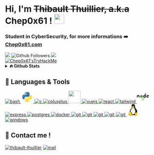 <h1 align="left"> Hi, I'm <s>Thibault Thuillier, a.k.a</s> Chep0x61 ! <img src="https://c.tenor.com/Wx9IEmZZXSoAAAAi/hi.gif" width="32" height="32"/> </h1>
<h3 align="left"> Student in CyberSecurity, for more informations ➡️ <a href="https://chep0x61.com" target="_blank" rel="noreferrer">Chep0x61.com</a></h3>

<div align='left'>
          <img src="https://img.shields.io/badge/🌐%20%20Country-France%20🇫🇷-ff69b4" />
          <img alt="Github Followers" src="https://img.shields.io/github/followers/Chep0x61?color=ff69b4&logo=github&style=flat&label=Followers" />
          <img src="https://komarev.com/ghpvc/?username=Chep0x61-username&color=ff69b4" />
</div>

<div align="left">
          <a href="https://tryhackme.com/p/Chep0x61" target="_blank" rel="noreferrer"> <img src="https://tryhackme-badges.s3.amazonaws.com/Chep0x61.png" alt="Chep0x61'sTryHackMe"/> </a>
</div>

<details>	
  <summary><b>🔥 Github Stats</b></summary>
<img alt="Github Followers" src="https://streak-stats.demolab.com?user=Chep0x61&theme=dracula&hide_border=true&date_format=j%20M%5B%20Y%5D">
</details>


##  🔧  Languages & Tools

<a href="https://www.gnu.org/software/bash" target="_blank" rel="noreferrer"> <img src="https://bashlogo.com/img/symbol/png/full_colored_dark.png" alt="bash" width="36" height="40"/> </a>
<a href="https://www.python.org" target="_blank" rel="noreferrer"> <img src="https://raw.githubusercontent.com/devicons/devicon/master/icons/python/python-original.svg" alt="python" width="40" height="40"/> </a>
<a href="https://www.cprogramming.com/" target="_blank" rel="noreferrer"> <img src="https://icon.icepanel.io/Technology/svg/C.svg" alt="c" width="40" height="40"/> </a>
<a href="https://www.w3schools.com/cpp/" target="_blank" rel="noreferrer"> <img src="https://icon.icepanel.io/Technology/svg/C%2B%2B-%28CPlusPlus%29.svg" alt="cplusplus" width="40" height="40"/> </a>
<a href="https://www.typescriptlang.org/" target="_blank" rel="noreferrer"> <img src="https://cdn.jsdelivr.net/gh/devicons/devicon/icons/typescript/typescript-original.svg" width="40" height="40"/> </a>
<a href="https://vuejs.org/" target="_blank" rel="noreferrer"> <img src="https://icon.icepanel.io/Technology/svg/Vue.js.svg" alt="vuejs" width="40" height="40"/> </a> 
<a href="https://reactjs.org/" target="_blank" rel="noreferrer"> <img src="https://icon.icepanel.io/Technology/svg/React.svg" alt="react" width="40" height="40"/> </a>
<a href="https://tailwindcss.com/" target="_blank" rel="noreferrer"> <img src="https://icon.icepanel.io/Technology/svg/Tailwind-CSS.svg" alt="tailwind" width="40" height="40"/> </a> 
<a href="https://nodejs.org" target="_blank" rel="noreferrer"> <img src="https://raw.githubusercontent.com/devicons/devicon/master/icons/nodejs/nodejs-original-wordmark.svg" alt="nodejs" width="40" height="40"/> </a> 
<a href="https://expressjs.com" target="_blank" rel="noreferrer"> <img src="https://cdn.jsdelivr.net/gh/devicons/devicon/icons/express/express-original.svg" alt="express" width="40" height="40"/> </a>
<a href="https://www.postgresql.org/" target="_blank" rel="noreferrer"> <img src="https://icon.icepanel.io/Technology/svg/PostgresSQL.svg" alt="postgres" width="40" height="40"/> </a>
<a href="https://www.docker.com/" target="_blank" rel="noreferrer"> <img src="https://icon.icepanel.io/Technology/svg/Docker.svg" alt="docker" width="50" height="50"/> </a> 
<a href="https://kubernetes.io/" target="_blank" rel="noreferrer"> <img src="https://icon.icepanel.io/Technology/svg/Kubernetes.svg" alt="git" width="40" height="40"/> </a>
<a href="https://www.jenkins.io/" target="_blank" rel="noreferrer"> <img src="https://icon.icepanel.io/Technology/svg/Jenkins.svg" alt="git" width="40" height="40"/> </a>
<a href="https://git-scm.com/" target="_blank" rel="noreferrer"> <img src="https://www.vectorlogo.zone/logos/git-scm/git-scm-icon.svg" alt="git" width="40" height="40"/> </a>
<a href="https://aws.amazon.com/" target="_blank" rel="noreferrer"> <img src="https://icon.icepanel.io/Technology/png-shadow-512/AWS.png" alt="git" width="40" height="40"/> </a>
<a href="https://cloud.google.com/" target="_blank" rel="noreferrer"> <img src="https://icon.icepanel.io/Technology/svg/Google-Cloud.svg" alt="git" width="40" height="40"/> </a>
<a href="https://www.linux.org/" target="_blank" rel="noreferrer"> <img src="https://raw.githubusercontent.com/devicons/devicon/master/icons/linux/linux-original.svg" alt="linux" width="40" height="40"/> </a> 
<a href="https://www.microsoft.com" target="_blank" rel="noreferrer"> <img src="https://cdn.jsdelivr.net/gh/devicons/devicon/icons/windows8/windows8-original.svg" alt="windows" width="40" height="40"/> </a>
          
## 💼 Contact me !
<a href="https://linkedin.com/in/thibault-thuillier" target="blank"><img align="center" src="https://icon.icepanel.io/Technology/svg/LinkedIn.svg" alt="thibault-thuillier" height="42" width="42" /></a>
<a href="mailto:thibault.thuillier@epitech.eu" target="blank"><img align="center" src="https://em-content.zobj.net/source/microsoft/379/e-mail_1f4e7.png" alt="mail" height="55" width="55"/></a>


